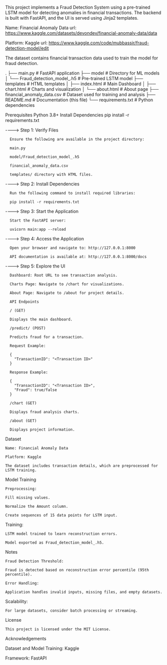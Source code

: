 <!-- Fraud Detection System -->

This project implements a Fraud Detection System using a pre-trained LSTM model for detecting anomalies in financial transactions. The backend is built with FastAPI, and the UI is served using Jinja2 templates.

<!-- Dataset and Platform-->

Name: Financial Anomaly Data
url: https://www.kaggle.com/datasets/devondev/financial-anomaly-data/data

Platform: Kaggle 
url: https://www.kaggle.com/code/mubbassir/fraud-detection-model/edit

The dataset contains financial transaction data used to train the model for fraud detection.

<!-- Project Structure -->
.
├── main.py                 # FastAPI application
├── model                   # Directory for ML models
│   └── Fraud_detection_model_.h5  # Pre-trained LSTM model
├── templates               # HTML templates
│   ├── index.html          # Main Dashboard
│   ├── chart.html          # Charts and visualization
│   └── about.html          # About page
├── financial_anomaly_data.csv  # Dataset used for training and analysis
├── README.md               # Documentation (this file)
└── requirements.txt        # Python dependencies


<!-- Requirements -->

Prerequisites
Python 3.8+
Install Dependencies
pip install -r requirements.txt

<!-- How to Run Locally -->

----> Step 1: Verify Files

      Ensure the following are available in the project directory:

      main.py

      model/Fraud_detection_model_.h5

      financial_anomaly_data.csv

      templates/ directory with HTML files.

----> Step 2: Install Dependencies

      Run the following command to install required libraries:

      pip install -r requirements.txt

----> Step 3: Start the Application

      Start the FastAPI server:

      uvicorn main:app --reload

----> Step 4: Access the Application

      Open your browser and navigate to: http://127.0.0.1:8000

      API documentation is available at: http://127.0.0.1:8000/docs

----> Step 5: Explore the UI

      Dashboard: Root URL to see transaction analysis.

      Charts Page: Navigate to /chart for visualizations.

      About Page: Navigate to /about for project details.

      API Endpoints

      / (GET)

      Displays the main dashboard.

      /predict/ (POST)

      Predicts fraud for a transaction.

      Request Example:

      {
        "TransactionID": "<Transaction ID>"
      }

      Response Example:

      {
        "TransactionID": "<Transaction ID>",
        "Fraud": true/false
      }

      /chart (GET)

      Displays fraud analysis charts.

      /about (GET)

      Displays project information.


<!-- Dataset and Model -->

Dataset

    Name: Financial Anomaly Data

    Platform: Kaggle

    The dataset includes transaction details, which are preprocessed for LSTM training.

Model Training

    Preprocessing:

    Fill missing values.

    Normalize the Amount column.

    Create sequences of 15 data points for LSTM input.

Training:

    LSTM model trained to learn reconstruction errors.

    Model exported as Fraud_detection_model_.h5.

Notes

    Fraud Detection Threshold:

    Fraud is detected based on reconstruction error percentile (95th percentile).

    Error Handling:

    Application handles invalid inputs, missing files, and empty datasets.

Scalability:

    For large datasets, consider batch processing or streaming.

License

    This project is licensed under the MIT License.

Acknowledgements

  Dataset and Model Training: Kaggle

Framework: FastAPI

